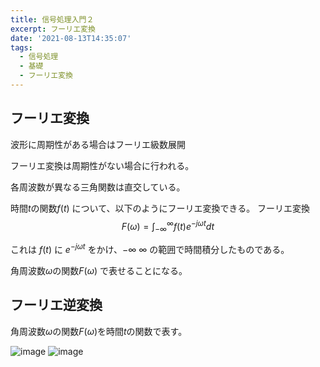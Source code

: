 ```yaml
---
title: 信号処理入門２
excerpt: フーリエ変換
date: '2021-08-13T14:35:07'
tags:
  - 信号処理
  - 基礎
  - フーリエ変換
---
```


## フーリエ変換

波形に周期性がある場合はフーリエ級数展開

フーリエ変換は周期性がない場合に行われる。

各周波数が異なる三角関数は直交している。


時間$t$の関数$f(t)$ について、以下のようにフーリエ変換できる。
フーリエ変換
$$
F(\omega) = \int_{-\infty}^\infty f(t)e^{-j\omega t}dt
$$

これは
$f(t)$ に $e^{-j\omega t}$ をかけ、$-\infty ~ \infty$ の範囲で時間積分したものである。

角周波数$\omega$の関数$F(\omega)$ で表せることになる。

## フーリエ逆変換

角周波数$\omega$の関数$F(\omega)$を時間$t$の関数で表す。


![image](https://res.cloudinary.com/ddaz9etkx/image/upload/v1628837413/202108/1_qhwubn.jpg)
![image](https://res.cloudinary.com/ddaz9etkx/image/upload/v1628837419/202108/2_y6tus1.jpg)


